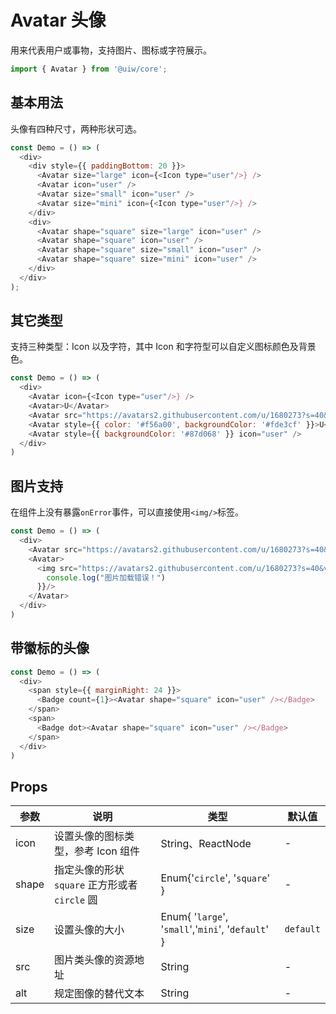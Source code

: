 Avatar 头像
===

用来代表用户或事物，支持图片、图标或字符展示。

```jsx
import { Avatar } from '@uiw/core';
```

## 基本用法

头像有四种尺寸，两种形状可选。

<!--DemoStart--> 
```js
const Demo = () => (
  <div>
    <div style={{ paddingBottom: 20 }}>
      <Avatar size="large" icon={<Icon type="user"/>} />
      <Avatar icon="user" />
      <Avatar size="small" icon="user" />
      <Avatar size="mini" icon={<Icon type="user"/>} />
    </div>
    <div>
      <Avatar shape="square" size="large" icon="user" />
      <Avatar shape="square" icon="user" />
      <Avatar shape="square" size="small" icon="user" />
      <Avatar shape="square" size="mini" icon="user" />
    </div>
  </div>
);
```
<!--End-->

## 其它类型

支持三种类型：Icon 以及字符，其中 Icon 和字符型可以自定义图标颜色及背景色。

<!--DemoStart--> 
```js
const Demo = () => (
  <div>
    <Avatar icon={<Icon type="user"/>} />
    <Avatar>U</Avatar>
    <Avatar src="https://avatars2.githubusercontent.com/u/1680273?s=40&v=4" />
    <Avatar style={{ color: '#f56a00', backgroundColor: '#fde3cf' }}>U</Avatar>
    <Avatar style={{ backgroundColor: '#87d068' }} icon="user" />
  </div>
)
```
<!--End-->

## 图片支持

在组件上没有暴露`onError`事件，可以直接使用`<img/>`标签。

<!--DemoStart--> 
```js
const Demo = () => (
  <div>
    <Avatar src="https://avatars2.githubusercontent.com/u/1680273?s=40&v=4" />
    <Avatar>
      <img src="https://avatars2.githubusercontent.com/u/1680273?s=40&v=4" onError={()=>{
        console.log("图片加载错误！")
      }}/>
    </Avatar>
  </div>
)
```
<!--End-->

## 带徽标的头像

<!--DemoStart--> 
```js
const Demo = () => (
  <div>
    <span style={{ marginRight: 24 }}>
      <Badge count={1}><Avatar shape="square" icon="user" /></Badge>
    </span>
    <span>
      <Badge dot><Avatar shape="square" icon="user" /></Badge>
    </span>
  </div>
)
```
<!--End-->

## Props

| 参数 | 说明 | 类型 | 默认值 |
|--------- |-------- |--------- |-------- |
| icon | 设置头像的图标类型，参考 Icon 组件 | String、ReactNode | - |
| shape | 指定头像的形状 `square` 正方形或者 `circle` 圆	 | Enum{'`circle`', '`square`' } | - |
| size | 设置头像的大小 | Enum{ '`large`', '`small`','`mini`', '`default`' } | `default` |
| src | 图片类头像的资源地址 | String | - |
| alt | 规定图像的替代文本 | String | - |
